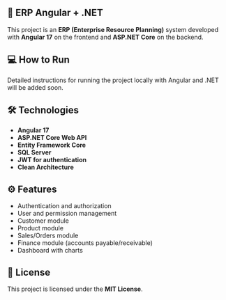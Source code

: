 ## 💼 ERP Angular + .NET
This project is an **ERP (Enterprise Resource Planning)** system developed with **Angular 17** on the frontend and **ASP.NET Core** on the backend.

## 💻 How to Run
Detailed instructions for running the project locally with Angular and .NET will be added soon.

## 🛠 Technologies
- **Angular 17**  
- **ASP.NET Core Web API**  
- **Entity Framework Core**  
- **SQL Server**  
- **JWT for authentication**  
- **Clean Architecture**

## ⚙️ Features
- Authentication and authorization  
- User and permission management  
- Customer module  
- Product module  
- Sales/Orders module  
- Finance module (accounts payable/receivable)  
- Dashboard with charts  

## 📄 License
This project is licensed under the **MIT License**.
